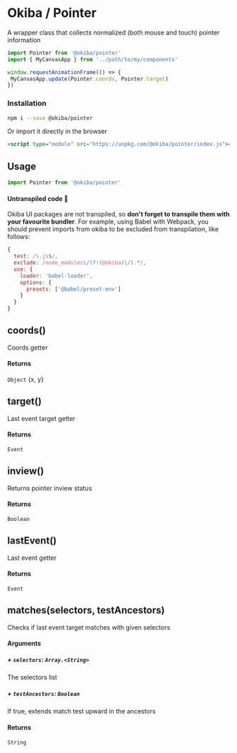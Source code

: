 

# Okiba / Pointer
A wrapper class that collects normalized (both mouse and touch) pointer information




```javascript
import Pointer from '@okiba/pointer'
import { MyCanvasApp } from '../path/to/my/components'

window.requestAnimationFrame(() => {
 MyCanvasApp.update(Pointer.coords, Pointer.target)
})
```



### Installation

```bash
npm i --save @okiba/pointer
```

Or import it directly in the browser
```html
<script type="module" src="https://unpkg.com/@okiba/pointer/index.js"></script>
```

## Usage

```javascript
import Pointer from '@okiba/pointer'
```

#### Untranspiled code 🛑
Okiba UI packages are not transpiled, so __don't forget to transpile them with your favourite bundler__.
For example, using Babel with Webpack, you should prevent imports from okiba to be excluded from transpilation, like follows:
```javascript
{
  test: /\.js$/,
  exclude: /node_modules\/(?!(@okiba)\/).*/,
  use: {
    loader: 'babel-loader',
    options: {
      presets: ['@babel/preset-env']
    }
  }
}
```







## coords()


Coords getter







#### Returns

`Object` {x, y}
## target()


Last event target getter







#### Returns

`Event` 
## inview()


Returns pointer inview status







#### Returns

`Boolean` 
## lastEvent()


Last event getter







#### Returns

`Event` 
## matches(selectors, testAncestors)


Checks if last event target matches with given selectors







#### Arguments


##### + `selectors`: `Array.<String>`

The selectors list


##### + `testAncestors`: `Boolean`

If true, extends match test upward in the ancestors





#### Returns

`String` 